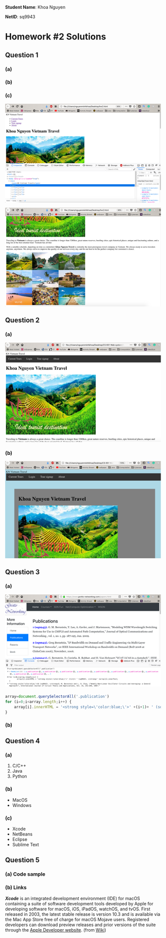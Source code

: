 **Student Name**:  Khoa Nguyen

**NetID**: sq9943

# Homework #2 Solutions

## Question 1 
### (a)

### (b)

### (c)

![1c1](images/1c1.png)

![1c2](images/1c2.png)

## Question 2
### (a)

![2a](images/2a.png)

### (b)

![2b](images/2b.png)

## Question 3
### (a)

![3a](images/3a.png)

```javascript
array=document.querySelectorAll('.publication')
for (i=0;i<array.length;i++) {
	array[i].innerHTML = '<strong style=\'color:blue;\'>' +(i+1)+ ' (sq9943). </strong>' +array[i].innerText;
}
```

### (b)

## Question 4
### (a)

1. C/C++
2. Java
3. Python

### (b)

* MacOS
* Windows

### (c)

* Xcode
* NetBeans
* Eclipse
* Sublime Text

## Question 5
### (a) **Code sample**



### (b) **Links**

***Xcode*** is an integrated development environment (IDE) for macOS containing a suite of software development tools developed by Apple for developing software for macOS, iOS, iPadOS, watchOS, and tvOS. First released in 2003, the latest stable release is version 10.3 and is available via the Mac App Store free of charge for macOS Mojave users. Registered developers can download preview releases and prior versions of the suite through the [Apple Developer website](https://developer.apple.com/xcode/). (from [Wiki](https://en.wikipedia.org/wiki/Xcode))
